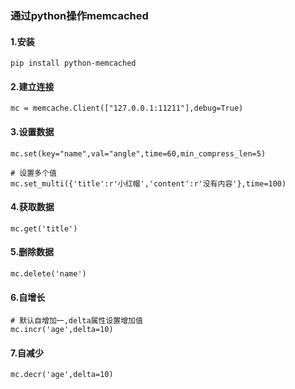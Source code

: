 ### 通过python操作memcached

#### 1.安装

```
pip install python-memcached
```

#### 2.建立连接

```
mc = memcache.Client(["127.0.0.1:11211"],debug=True)
```

#### 3.设置数据

```
mc.set(key="name",val="angle",time=60,min_compress_len=5)

# 设置多个值
mc.set_multi({'title':r'小红帽','content':r'没有内容'},time=100)
```

#### 4.获取数据

```
mc.get('title')
```

#### 5.删除数据

```
mc.delete('name')
```

#### 6.自增长

```
# 默认自增加一,delta属性设置增加值
mc.incr('age',delta=10)
```

#### 7.自减少

```
mc.decr('age',delta=10)
```



